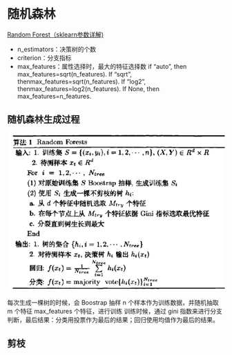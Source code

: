 
#  随机森林

[ Random Forest（sklearn参数详解)](http://blog.csdn.net/u012102306/article/details/52228516)

- n_estimators：决策树的个数
- criterion：分支指标
- max_features：属性选择时，最大的特征选择数
if “auto”, then max_features=sqrt(n_features).
If “sqrt”, thenmax_features=sqrt(n_features).
If “log2”, thenmax_features=log2(n_features).
If None, then max_features=n_features.


##  随机森林生成过程

![enter description here][1]

每次生成一棵树的时候，会 Boostrap 抽样 n 个样本作为训练数据，并随机抽取 m 个特征 max_features 个特征，进行训练
训练时候，通过 gini 指数来进行分支判断，最后结果：分类用投票作为最后的结果；回归使用均值作为最后的结果。

##  剪枝


  [1]: ./images/1492449688548.jpg "1492449688548"